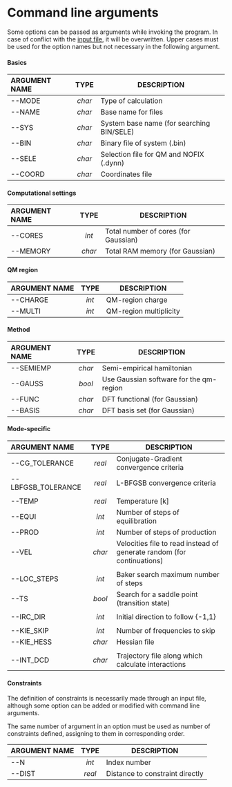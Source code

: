 # Command line arguments
Some options can be passed as arguments while invoking the program.
In case of conflict with the [input file](./options_file.md), it will be overwritten.
Upper cases must be used for the option names but not necessary in
the following argument.

#### Basics
|   ARGUMENT NAME  | TYPE   | DESCRIPTION |
| :--------------- | :--:   | ----------- |
| --MODE           | *char* | Type of calculation |
| --NAME           | *char* | Base name for files |
| --SYS            | *char* | System base name (for searching BIN/SELE) |
| --BIN            | *char* | Binary file of system (.bin) |
| --SELE           | *char* | Selection file for QM and NOFIX (.dynn) |
| --COORD          | *char* | Coordinates file |

#### Computational settings
|   ARGUMENT NAME  | TYPE   | DESCRIPTION |
| :--------------- | :--:   | ----------- |
| --CORES          | *int*  | Total number of cores (for Gaussian) |
| --MEMORY         | *char* | Total RAM memory (for Gaussian) |

#### QM region
|   ARGUMENT NAME  | TYPE   | DESCRIPTION |
| :--------------- | :--:   | ----------- |
| --CHARGE         | *int*  | QM-region charge |
| --MULTI          | *int*  | QM-region multiplicity |

#### Method
|   ARGUMENT NAME  | TYPE   | DESCRIPTION |
| :--------------- | :--:   | ----------- |
| --SEMIEMP        | *char* | Semi-empirical hamiltonian |
| --GAUSS          | *bool* | Use Gaussian software for the qm-region |
| --FUNC           | *char* | DFT functional (for Gaussian) |
| --BASIS          | *char* | DFT basis set (for Gaussian) |

#### Mode-specific
|   ARGUMENT NAME    | TYPE   | DESCRIPTION |
| :--------------    | :--:   | ----------- |
| --CG_TOLERANCE     | *real* | Conjugate-Gradient convergence criteria |
| --LBFGSB_TOLERANCE | *real* | L-BFGSB convergence criteria |
| | |
| --TEMP             | *real* | Temperature [k] |
| --EQUI             | *int*  | Number of steps of equilibration |
| --PROD             | *int*  | Number of steps of production |
| --VEL              | *char* | Velocities file to read instead of generate random (for continuations) |
| | |
| --LOC_STEPS        | *int*  | Baker search maximum number of steps |
| --TS               | *bool* | Search for a saddle point (transition state) |
| | |
| --IRC_DIR          | *int*  | Initial direction to follow {-1,1} |
| | |
| --KIE_SKIP         | *int*  | Number of frequencies to skip |
| --KIE_HESS         | *char* | Hessian file |
| | |
| --INT_DCD          | *char* | Trajectory file along which calculate interactions |

#### Constraints
The definition of constraints is necessarily made through an input file, although
some option can be added or modified with command line arguments.

The same number of argument in an option must be used as number of constraints defined,
assigning to them in corresponding order.

|   ARGUMENT NAME  | TYPE   | DESCRIPTION |
| :--------------- | :--:   | ----------- |
| --N              | *int*  | Index number |
| --DIST           | *real* | Distance to constraint directly |
